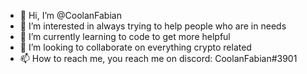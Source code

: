 - 👋 Hi, I’m @CoolanFabian
- 👀 I’m interested in always trying to help people who are in needs
- 🌱 I’m currently learning to code to get more helpful
- 💞️ I’m looking to collaborate on everything crypto related
- 📫 How to reach me, you reach me on discord: CoolanFabian#3901

<!---
CoolanFabian/CoolanFabian is a ✨ special ✨ repository because its `README.md` (this file) appears on your GitHub profile.
You can click the Preview link to take a look at your changes.
--->
